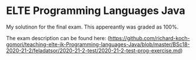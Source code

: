 # ELTE Programming Languages Java

My solutinon for the final exam. This appereantly was graded as 100%.

The exam description can be found here:
(https://github.com/richard-koch-gomori/teaching-elte-ik-Programming-languages-Java/blob/master/BSc18-2020-21-2/feladatsor/2020-21-2-test/2020-21-2-test-prog-exercise.md)

